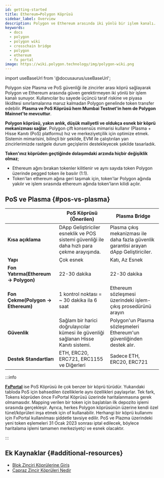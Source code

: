 ```yaml
---
id: getting-started
title: Ethereum↔Polygon Köprüsü
sidebar_label: Overview
description: Polygon ve Ethereum arasında iki yönlü bir işlem kanalı.
keywords:
  - docs
  - polygon
  - polygon wiki
  - crosschain bridge
  - polygon
  - ethereum
  - fx portal
image: https://wiki.polygon.technology/img/polygon-wiki.png
---
```


import useBaseUrl from '@docusaurus/useBaseUrl';

Polygon size Plasma ve PoS güvenliği ile zincirler arası köprü sağlayarak Polygon ve Ethereum arasında güven gerektirmeyen iki yönlü bir işlem kanalı sunuyor. Kullanıcılar bu sayede üçüncü taraf riskine ve piyasa likiditesi sınırlamalarına maruz kalmadan Polygon genelinde token transfer edebilir. **Plasma ve PoS Köprüsü hem Mumbai Testnet'in hem de Polygon Mainnet'te mevcuttur**.

**Polygon köprüsü, yakın anlık, düşük maliyetli ve oldukça esnek bir köprü mekanizması sağlar**. Polygon çift konsensüs mimarisi kullanır (Plasma + Hisse Kanıtı (PoS) platformu)
hız ve merkeziyetçilik için optimize etmek. Sistemin mimarisini, bilinçli bir şekilde, EVM ile çalıştırılan yan zincirlerimizde rastgele durum geçişlerini destekleyecek şekilde tasarladık.

**Token'ınız köprüden geçtiğinde dolaşımdaki arzında hiçbir değişiklik olmaz**;

- Ethereum ağını bırakan tokenler kilitlenir ve aynı sayıda token Polygon üzerinde pegged token ile basılır (1:1).
- Token'ları ethereum ağına geri taşımak için, token'lar Polygon ağında yakılır ve işlem sırasında ethereum ağında token'ların kilidi açılır.

## PoS ve Plasma {#pos-vs-plasma}

|                                      | PoS Köprüsü (Önerilen) | Plasma Bridge |
| ------------------------------------ | ---------------------------------------------------------------------------------------- | ----------------------------------------------------------------------------------------- |
| **Kısa açıklama** | DApp Geliştiriciler esneklik ve POS sistemi güvenliği ile daha hızlı para çekme arayışında. | Plasma çıkış mekanizması ile daha fazla güvenlik garantisi arayan dApp Geliştiriciler\. |
| **Yapı** | Çok esnek | Katı, Az Esnek |
| **Fon Yatırma\(Ethereum → Polygon\)** | 22-30 dakika | 22-30 dakika |
| **Fon Çekme\(Polygon → Ethereum\)** | 1 kontrol noktası = ~ 30 dakika ila 6 saat | Ethereum sözleşmesi üzerindeki işlem-çıkış prosedürünü arayın |
| **Güvenlik** | Sağlam bir harici doğrulayıcılar kümesi ile güvenliği sağlanan Hisse Kanıtı sistemi\. | Polygon'un Plasma sözleşmeleri Ethereum'un güvenliğinden destek alır. |
| **Destek Standartları** | ETH, ERC20, ERC721, ERC1155 ve Diğerleri | Sadece ETH, ERC20, ERC721 |

:::info

[**FxPortal**](/develop/l1-l2-communication/fx-portal.md) ise PoS Köprüsü ile çok benzer bir köprü türüdür. Yukarıdaki tabloda PoS için bahsedilen özelliklerle aynı özellikleri paylaşırlar. Tek fark, Tokens köprüden önce FxPortal Köprüsü üzerinde haritalanmasına gerek olmamasıdır. Mapping verilen bir token için başlatılan ilk depozito işlemi sırasında gerçekleşir. Ayrıca, herkes Polygon köprüsünün üzerine kendi özel tünel/köprüleri inşa etmek için of kullanabilir. Herhangi bir köprü kullanımı için FxPortal kullanılması şiddetle tavsiye edilir. PoS ve Plazma üzerindeki yeni token eşlemeleri 31 Ocak 2023 sonrası iptal edilecek, böylece haritalama işlemi tamamen merkeziyetçi ve esnek olacaktır.

:::

## Ek Kaynaklar {#additional-resources}

- [Blok Zinciri Köprülerine Giriş](https://ethereum.org/en/bridges/)
- [Çapraz Zincir Köprüleri Nedir](https://www.alchemy.com/overviews/cross-chain-bridges)
